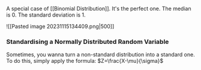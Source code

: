 A special case of [[Binomial Distribution]]. It's the perfect one. The median is 0. The standard deviation is 1. 

![[Pasted image 20231115134409.png|500]]

### Standardising a Normally Distributed Random Variable
Sometimes, you wanna turn a non-standard distribution into a standard one. To do this, simply apply the formula:
$Z=\frac{X-\mu}{\sigma}$
